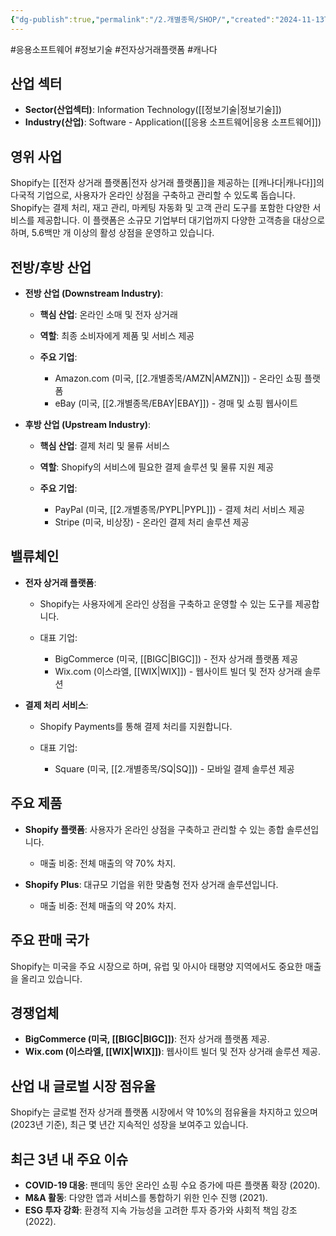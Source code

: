 ```yaml
---
{"dg-publish":true,"permalink":"/2.개별종목/SHOP/","created":"2024-11-13T13:39:20.181+09:00","updated":"2025-06-03T20:06:01.186+09:00"}
---
```


#응용소프트웨어 #정보기술 #전자상거래플랫폼 #캐나다 

## 산업 섹터

- **Sector(산업섹터)**: Information Technology([[정보기술\|정보기술]])
- **Industry(산업)**: Software - Application([[응용 소프트웨어\|응용 소프트웨어]])

## 영위 사업

Shopify는 [[전자 상거래 플랫폼\|전자 상거래 플랫폼]]을 제공하는 [[캐나다\|캐나다]]의 다국적 기업으로, 사용자가 온라인 상점을 구축하고 관리할 수 있도록 돕습니다. Shopify는 결제 처리, 재고 관리, 마케팅 자동화 및 고객 관리 도구를 포함한 다양한 서비스를 제공합니다. 이 플랫폼은 소규모 기업부터 대기업까지 다양한 고객층을 대상으로 하며, 5.6백만 개 이상의 활성 상점을 운영하고 있습니다.

## 전방/후방 산업

- **전방 산업 (Downstream Industry)**:
    
    - **핵심 산업**: 온라인 소매 및 전자 상거래
    - **역할**: 최종 소비자에게 제품 및 서비스 제공
    - **주요 기업**:
        
        - Amazon.com (미국, [[2.개별종목/AMZN\|AMZN]]) - 온라인 쇼핑 플랫폼
        - eBay (미국, [[2.개별종목/EBAY\|EBAY]]) - 경매 및 쇼핑 웹사이트
          
- **후방 산업 (Upstream Industry)**:
    
    - **핵심 산업**: 결제 처리 및 물류 서비스
    - **역할**: Shopify의 서비스에 필요한 결제 솔루션 및 물류 지원 제공
    - **주요 기업**:
        
        - PayPal (미국, [[2.개별종목/PYPL\|PYPL]]) - 결제 처리 서비스 제공
        - Stripe (미국, 비상장) - 온라인 결제 처리 솔루션 제공
        
    

## 밸류체인

- **전자 상거래 플랫폼**:
    
    - Shopify는 사용자에게 온라인 상점을 구축하고 운영할 수 있는 도구를 제공합니다.
    - 대표 기업:
        
        - BigCommerce (미국, [[BIGC\|BIGC]]) - 전자 상거래 플랫폼 제공
        - Wix.com (이스라엘, [[WIX\|WIX]]) - 웹사이트 빌더 및 전자 상거래 솔루션
          
- **결제 처리 서비스**:
    
    - Shopify Payments를 통해 결제 처리를 지원합니다.
    - 대표 기업:
        
        - Square (미국, [[2.개별종목/SQ\|SQ]]) - 모바일 결제 솔루션 제공
          
## 주요 제품

- **Shopify 플랫폼**: 사용자가 온라인 상점을 구축하고 관리할 수 있는 종합 솔루션입니다.
    
    - 매출 비중: 전체 매출의 약 70% 차지.
    
- **Shopify Plus**: 대규모 기업을 위한 맞춤형 전자 상거래 솔루션입니다.
    
    - 매출 비중: 전체 매출의 약 20% 차지.
    

## 주요 판매 국가

Shopify는 미국을 주요 시장으로 하며, 유럽 및 아시아 태평양 지역에서도 중요한 매출을 올리고 있습니다.

## 경쟁업체

- **BigCommerce (미국, [[BIGC\|BIGC]])**: 전자 상거래 플랫폼 제공.
- **Wix.com (이스라엘, [[WIX\|WIX]])**: 웹사이트 빌더 및 전자 상거래 솔루션 제공.

## 산업 내 글로벌 시장 점유율

Shopify는 글로벌 전자 상거래 플랫폼 시장에서 약 10%의 점유율을 차지하고 있으며(2023년 기준), 최근 몇 년간 지속적인 성장을 보여주고 있습니다.

## 최근 3년 내 주요 이슈

- **COVID-19 대응**: 팬데믹 동안 온라인 쇼핑 수요 증가에 따른 플랫폼 확장 (2020).
- **M&A 활동**: 다양한 앱과 서비스를 통합하기 위한 인수 진행 (2021).
- **ESG 투자 강화**: 환경적 지속 가능성을 고려한 투자 증가와 사회적 책임 강조 (2022).